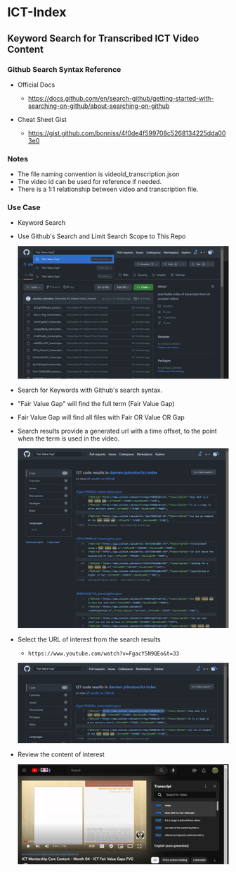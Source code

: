 # ICT-Index
## Keyword Search for Transcribed ICT Video Content

### Github Search Syntax Reference
- Official Docs
    - https://docs.github.com/en/search-github/getting-started-with-searching-on-github/about-searching-on-github

- Cheat Sheet Gist
    - https://gist.github.com/bonniss/4f0de4f599708c5268134225dda003e0

### Notes
- The file naming convention is videoId_transcription.json
- The video id can be used for reference if needed.
- There is a 1:1 relationship between video and transcription file.

### Use Case
- Keyword Search
- Use Github's Search and Limit Search Scope to This Repo

    ![Keyword Search](./readme-resources/KeywordSearchExample.jpg) 

- Search for Keywords with Github's search syntax.
- "Fair Value Gap" will find the full term (Fair Value Gap)
- Fair Value Gap will find all files with Fair OR Value OR Gap

- Search results provide a generated url with a time offset, to the point when the term is used in the video.

    ![SearchResults](./readme-resources/SearchResults.jpg) 
    
- Select the URL of interest from the search results
    - `https://www.youtube.com/watch?v=FgacYSN9QEo&t=33`
    
    ![SelectURL](./readme-resources/CopyVideoURL.jpg)

- Review the content of interest
    
    ![SelectURL](./readme-resources/ReferenceVideoOffset.jpg)
